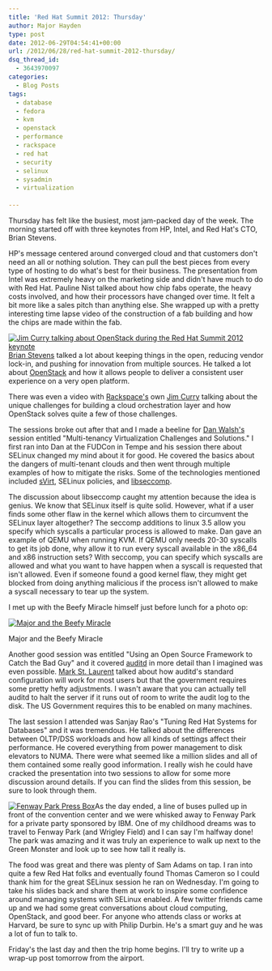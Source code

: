 ```yaml
---
title: 'Red Hat Summit 2012: Thursday'
author: Major Hayden
type: post
date: 2012-06-29T04:54:41+00:00
url: /2012/06/28/red-hat-summit-2012-thursday/
dsq_thread_id:
  - 3643970097
categories:
  - Blog Posts
tags:
  - database
  - fedora
  - kvm
  - openstack
  - performance
  - rackspace
  - red hat
  - security
  - selinux
  - sysadmin
  - virtualization

---
```

Thursday has felt like the busiest, most jam-packed day of the week. The morning started off with three keynotes from HP, Intel, and Red Hat's CTO, Brian Stevens.

HP's message centered around converged cloud and that customers don't need an all or nothing solution. They can pull the best pieces from every type of hosting to do what's best for their business. The presentation from Intel was extremely heavy on the marketing side and didn't have much to do with Red Hat. Pauline Nist talked about how chip fabs operate, the heavy costs involved, and how their processors have changed over time. It felt a bit more like a sales pitch than anything else. She wrapped up with a pretty interesting time lapse video of the construction of a fab building and how the chips are made within the fab.

[<img src="/wp-content/uploads/2012/06/Photo-Jun-28-10-04-07-300x224.jpg" alt="Jim Curry talking about OpenStack during the Red Hat Summit 2012 keynote" title="Jim Curry talking about OpenStack during the Red Hat Summit 2012 keynote" width="300" height="224" class="alignright size-medium wp-image-3539" srcset="/wp-content/uploads/2012/06/Photo-Jun-28-10-04-07-300x224.jpg 300w, /wp-content/uploads/2012/06/Photo-Jun-28-10-04-07-1024x764.jpg 1024w" sizes="(max-width: 300px) 100vw, 300px" />][1][Brian Stevens][2] talked a lot about keeping things in the open, reducing vendor lock-in, and pushing for innovation from multiple sources. He talked a lot about [OpenStack][3] and how it allows people to deliver a consistent user experience on a very open platform.

There was even a video with [Rackspace's][4] own [Jim Curry][5] talking about the unique challenges for building a cloud orchestration layer and how OpenStack solves quite a few of those challenges.

The sessions broke out after that and I made a beeline for [Dan Walsh's][6] session entitled "Multi-tenancy Virtualization Challenges and Solutions." I first ran into Dan at the FUDCon in Tempe and his session there about SELinux changed my mind about it for good. He covered the basics about the dangers of multi-tenant clouds and then went through multiple examples of how to mitigate the risks. Some of the technologies mentioned included [sVirt][7], SELinux policies, and [libseccomp][8].

The discussion about libseccomp caught my attention because the idea is genius. We know that SELinux itself is quite solid. However, what if a user finds some other flaw in the kernel which allows them to circumvent the SELinux layer altogether? The seccomp additions to linux 3.5 allow you specify which syscalls a particular process is allowed to make. Dan gave an example of QEMU when running KVM. If QEMU only needs 20-30 syscalls to get its job done, why allow it to run every syscall available in the x86_64 and x86 instruction sets? With seccomp, you can specify which syscalls are allowed and what you want to have happen when a syscall is requested that isn't allowed. Even if someone found a good kernel flaw, they might get blocked from doing anything malicious if the process isn't allowed to make a syscall necessary to tear up the system.

I met up with the Beefy Miracle himself just before lunch for a photo op:



<div id="attachment_3549" style="width: 234px" class="wp-caption aligncenter">
  <a href="/wp-content/uploads/2012/06/Photo-Jun-28-10-42-07.jpg"><img src="/wp-content/uploads/2012/06/Photo-Jun-28-10-42-07-e1340945453851-224x300.jpg" alt="Major and the Beefy Miracle" title="Major and the Beefy Miracle" width="224" height="300" class="size-medium wp-image-3549" srcset="/wp-content/uploads/2012/06/Photo-Jun-28-10-42-07-e1340945453851-224x300.jpg 224w, /wp-content/uploads/2012/06/Photo-Jun-28-10-42-07-e1340945453851-764x1024.jpg 764w" sizes="(max-width: 224px) 100vw, 224px" /></a>

  <p class="wp-caption-text">
    Major and the Beefy Miracle
  </p>
</div>



Another good session was entitled "Using an Open Source Framework to Catch the Bad Guy" and it covered [auditd][9] in more detail than I imagined was even possible. [Mark St. Laurent][10] talked about how auditd's standard configuration will work for most users but that the government requires some pretty hefty adjustments. I wasn't aware that you can actually tell auditd to halt the server if it runs out of room to write the audit log to the disk. The US Government requires this to be enabled on many machines.

The last session I attended was Sanjay Rao's "Tuning Red Hat Systems for Databases" and it was tremendous. He talked about the differences between OLTP/DSS workloads and how all kinds of settings affect their performance. He covered everything from power management to disk elevators to NUMA. There were what seemed like a million slides and all of them contained some really good information. I really wish he could have cracked the presentation into two sessions to allow for some more discussion around details. If you can find the slides from this session, be sure to look through them.

[<img src="/wp-content/uploads/2012/06/Photo-Jun-28-20-02-29-300x224.jpg" alt="Fenway Park Press Box" title="Fenway Park Press Box" width="300" height="224" class="alignleft size-medium wp-image-3545" srcset="/wp-content/uploads/2012/06/Photo-Jun-28-20-02-29-300x224.jpg 300w, /wp-content/uploads/2012/06/Photo-Jun-28-20-02-29-1024x764.jpg 1024w" sizes="(max-width: 300px) 100vw, 300px" />][11]As the day ended, a line of buses pulled up in front of the convention center and we were whisked away to Fenway Park for a private party sponsored by IBM. One of my childhood dreams was to travel to Fenway Park (and Wrigley Field) and I can say I'm halfway done! The park was amazing and it was truly an experience to walk up next to the Green Monster and look up to see how tall it really is.

The food was great and there was plenty of Sam Adams on tap. I ran into quite a few Red Hat folks and eventually found Thomas Cameron so I could thank him for the great SELinux session he ran on Wednesday. I'm going to take his slides back and share them at work to inspire some confidence around managing systems with SELinux enabled. A few twitter friends came up and we had some great conversations about cloud computing, OpenStack, and good beer. For anyone who attends class or works at Harvard, be sure to sync up with Philip Durbin. He's a smart guy and he was a lot of fun to talk to.

Friday's the last day and then the trip home begins. I'll try to write up a wrap-up post tomorrow from the airport.

 [1]: /wp-content/uploads/2012/06/Photo-Jun-28-10-04-07.jpg
 [2]: https://www.redhat.com/about/company/management/bios/management-team-brian-stevens-bio
 [3]: http://openstack.org/
 [4]: http://rackspace.com/
 [5]: https://twitter.com/jimcurry/
 [6]: http://danwalsh.livejournal.com/
 [7]: http://danwalsh.livejournal.com/44090.html
 [8]: https://fedoraproject.org/wiki/Features/Syscall_Filters
 [9]: http://people.redhat.com/sgrubb/audit/
 [10]: http://summitblog.redhat.com/2012/03/12/st-laurent-norman-mark/
 [11]: /wp-content/uploads/2012/06/Photo-Jun-28-20-02-29.jpg
